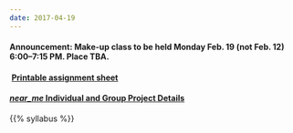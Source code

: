 ```yaml
---
date: 2017-04-19
---
```


#### **Announcement:** Make-up class to be held Monday Feb. 19 (**not Feb. 12**) 6:00&ndash;7:15 PM. Place TBA.

#### <a href="/assignment/EES_4760_5760_Assignments.pdf" target="_blank"><i class="fa fa-file-pdf-o" style="margin-right:0.25em;"></i> **Printable assignment sheet**</a>

#### <a href="https://www.ees4760.jgilligan.org/projects/"><i class="material-icons">near_me</i> **Individual and Group Project Details**</a>

{{% syllabus %}}
